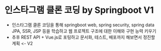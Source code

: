 # 인스타그램 클론 코딩 by Springboot V1

- 인스타그램 클론 코딩을 통해 springboot web, spring security, spring data JPA, SSR, JSP 등을 학습하고 웹 프로젝트 구조에 대한 이해와 구현 능력 키우기
- 추후 REST API + Vue.js로 포팅하고 문서화, 테스트, 배포까지 해보면서 정진할 계획 <- V2

